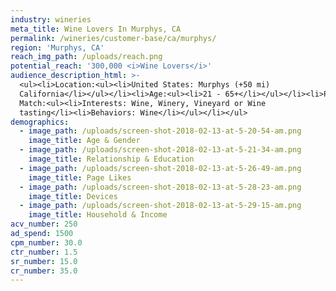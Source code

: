 ```yaml
---
industry: wineries
meta_title: Wine Lovers In Murphys, CA
permalink: /wineries/customer-base/ca/murphys/
region: 'Murphys, CA'
reach_img_path: /uploads/reach.png
potential_reach: '300,000 <i>Wine Lovers</i>'
audience_description_html: >-
  <ul><li>Location:<ul><li>United States: Murphys (+50 mi)
  California</li></ul></li><li>Age:<ul><li>21 - 65+</li></ul></li><li>People Who
  Match:<ul><li>Interests: Wine, Winery, Vineyard or Wine
  tasting</li><li>Behaviors: Wine</li></ul></li></ul>
demographics:
  - image_path: /uploads/screen-shot-2018-02-13-at-5-20-54-am.png
    image_title: Age & Gender
  - image_path: /uploads/screen-shot-2018-02-13-at-5-21-34-am.png
    image_title: Relationship & Education
  - image_path: /uploads/screen-shot-2018-02-13-at-5-26-49-am.png
    image_title: Page Likes
  - image_path: /uploads/screen-shot-2018-02-13-at-5-28-23-am.png
    image_title: Devices
  - image_path: /uploads/screen-shot-2018-02-13-at-5-29-15-am.png
    image_title: Household & Income
acv_number: 250
ad_spend: 1500
cpm_number: 30.0
ctr_number: 1.5
sr_number: 15.0
cr_number: 35.0
---
```


